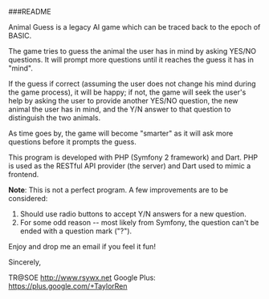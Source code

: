 ###README

Animal Guess is a legacy AI game which can be traced back to the epoch of BASIC. 

The game tries to guess the animal the user has in mind by asking YES/NO questions. It will prompt more questions until it reaches the guess it has in "mind". 

If the guess if correct (assuming the user does not change his mind during the game process), it will be happy; if not, the game will seek the user's help by asking the user to provide another YES/NO question, the new animal the user has in mind, and the Y/N answer to that question to distinguish the two animals. 

As time goes by, the game will become "smarter" as it will ask more questions before it prompts the guess. 

This program is developed with PHP (Symfony 2 framework) and Dart. PHP is used as the RESTful API provider (the server) and Dart used to mimic a frontend. 

**Note**: This is not a perfect program. A few improvements are to be considered:

1. Should use radio buttons to accept Y/N answers for a new question.
2. For some odd reason -- most likely from Symfony, the question can't be ended with a question mark ("?").

Enjoy and drop me an email if you feel it fun!

Sincerely, 

TR@SOE
http://www.rsywx.net
Google Plus: https://plus.google.com/+TaylorRen